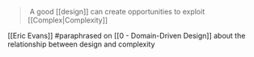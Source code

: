 >  A good [[design]] can create opportunities to exploit [[Complex|Complexity]]

[[Eric Evans]] #paraphrased  on [[0 - Domain-Driven Design]] about the relationship between design and complexity